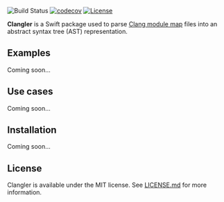 ![Build Status](https://github.com/daltonclaybrook/Clangler/actions/workflows/swift.yml/badge.svg)
[![codecov](https://codecov.io/gh/daltonclaybrook/Clangler/branch/main/graph/badge.svg)](https://codecov.io/gh/daltonclaybrook/Clangler)
[![License](https://img.shields.io/badge/license-MIT-blue)](https://github.com/daltonclaybrook/Clangler/blob/main/LICENSE.md)

**Clangler** is a Swift package used to parse [Clang module map](https://clang.llvm.org/docs/Modules.html) files into an abstract syntax tree (AST) representation.

## Examples

Coming soon...

## Use cases

Coming soon...

## Installation

Coming soon...

## License

Clangler is available under the MIT license. See [LICENSE.md](https://github.com/daltonclaybrook/Clangler/blob/main/LICENSE.md) for more information.
